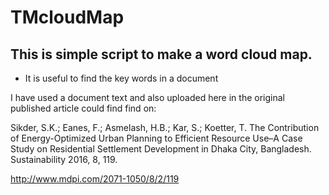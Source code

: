 # TMcloudMap

## This is simple script to make a word cloud map.

- It is useful to find the key words in a document

I have used a document text and also uploaded here in the original published article could find find on:


Sikder, S.K.; Eanes, F.; Asmelash, H.B.; Kar, S.; Koetter, T.	The Contribution of Energy-Optimized Urban Planning to Efficient Resource Use–A Case Study on Residential Settlement Development in Dhaka City, Bangladesh. Sustainability 2016, 8, 119.

http://www.mdpi.com/2071-1050/8/2/119